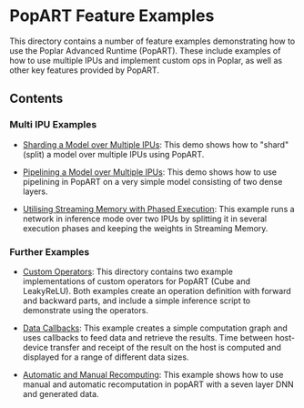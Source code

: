 # PopART Feature Examples

This directory contains a number of feature examples demonstrating how to use the Poplar Advanced Runtime (PopART). These include examples of how to use multiple IPUs and implement custom ops in Poplar, as well as other key features provided by PopART.


## Contents


### Multi IPU Examples

- [Sharding a Model over Multiple IPUs](sharding): This demo shows how to "shard" (split) a model over multiple IPUs using PopART.

- [Pipelining a Model over Multiple IPUs](pipelining): This demo shows how to use pipelining in PopART on a very simple model consisting of two dense layers.

- [Utilising Streaming Memory with Phased Execution](phased_execution): This example runs a network in inference mode over two IPUs by splitting it in several execution phases and keeping the weights in Streaming Memory.


### Further Examples

- [Custom Operators](custom_operators): This directory contains two example implementations of custom operators for PopART (Cube and LeakyReLU). Both examples create an operation definition with forward and backward parts, and include a simple inference script to demonstrate using the operators.

- [Data Callbacks](callbacks): This example creates a simple computation graph and uses callbacks to feed data and retrieve the results. Time between host-device transfer and receipt of the result on the host is computed and displayed for a range of different data sizes.

- [Automatic and Manual Recomputing](recomputing): This example shows how to use manual and automatic recomputation in popART with a seven layer DNN and generated data.
